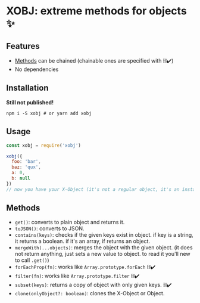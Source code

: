 # XOBJ: extreme methods for objects ✨
## Features
- [Methods](#methods) can be chained (chainable ones are specified with ⛓✔️)
- No dependencies
## Installation
**Still not published!**
```shell
npm i -S xobj # or yarn add xobj
```
## Usage
```js
const xobj = require('xobj')

xobj({
  foo: 'bar',
  baz: 'qux',
  a: 0,
  b: null
})
// now you have your X-Object (it's not a regular object, it's an instance of Xobj)
```
## Methods
- `get()`: converts to plain object and returns it.
- `toJSON()`: converts to JSON.
- `contains(keys)`: checks if the given keys exist in object. if key is a string, it returns a boolean. if it's an array, if returns an object.
- `mergeWith(...objects)`: merges the object with the given object. (it does not return anything, just sets a new value to object. to read it you'll new to call `.get()`)
- `forEachProp(fn)`: works like `Array.prototype.forEach` ⛓✔️
- `filter(fn)`: works like `Array.prototype.filter` ⛓✔️
- `subset(keys)`: returns a copy of object with only given keys. ⛓✔️
- `clone(onlyObject?: boolean)`: clones the X-Object or Object.